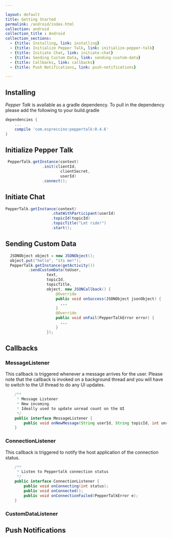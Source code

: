 ```yaml
---

layout: default
title: Getting Started
permalink: /android/index.html
collection: android
collection_title : Android
collection_sections:
  - {title: Installing, link: installing}
  - {title: Initialize Pepper Talk, link: initialize-pepper-talk}
  - {title: Initiate Chat, link: initiate-chat}
  - {title: Sending Custom Data, link: sending-custom-data}
  - {title: Callbacks, link: callbacks}
  - {title: Push Notifications, link: push-notifications}

---
```


## Installing
*Pepper Talk* is available as a gradle dependency. To pull in the dependency please add the following to your build.gradle

```groovy
dependencies {
    ...
    compile 'com.espreccino:peppertalk:0.4.6'
}
```

## Initialize Pepper Talk

```java
 PepperTalk.getInstance(context)
                .init(clientId,
                        clientSecret,
                        userId)
                .connect();
```

## Initiate Chat

```java
PepperTalk.getInstance(context)
                    .chatWithParticipant(userId)
                    .topicId(topicId)
                    .topicTitle("Let ride!")
                    .start();
```

## Sending Custom Data


```java
  JSONObject object = new JSONObject();
  object.put("hello", "its me!");
  PepperTalk.getInstance(getActivity())
          .sendCustomData(toUser,
                  text,
                  topicId,
                  topicTitle,
                  object, new JSONCallback() {
                      @Override
                      public void onSuccess(JSONObject jsonObject) {
                        ...
                      }
                      @Override
                      public void onFail(PepperTalkError error) {
                        ...
                      }
                  });
```

## Callbacks
### MessageListener

This callback is triggered whenever a message arrives for the user. Please note that the callback is invoked on a background thread and you will have to switch to the UI thread to do any UI updates.

```java
    /**
     * Message Listener
     * New incoming.
     * Ideally used to update unread count on the UI
     */
    public interface MessageListener {
        public void onNewMessage(String userId, String topicId, int unreadCount);
    }
```

### ConnectionListener

This callback is triggered to notify the host application of the connection status.

```java
    /**
     * Listen to Peppertalk connection status
     */
    public interface ConnectionListener {
        public void onConnecting(int status);
        public void onConnected();
        public void onConnectionFailed(PepperTalkError e);
    }
```

### CustomDataListener


## Push Notifications

## 
